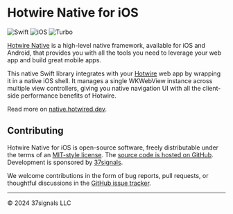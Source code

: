 # Hotwire Native for iOS

![Swift](https://img.shields.io/badge/Swift-5.3-blue)
![iOS](https://img.shields.io/badge/iOS-14+-green)
![Turbo](https://img.shields.io/badge/Turbo-7+-purple)

[Hotwire Native](https://native.hotwired.dev) is a high-level native framework, available for iOS and Android, that provides you with all the tools you need to leverage your web app and build great mobile apps.

This native Swift library integrates with your [Hotwire](https://hotwired.dev) web app by wrapping it in a native iOS shell. It manages a single WKWebView instance across multiple view controllers, giving you native navigation UI with all the client-side performance benefits of Hotwire.

Read more on [native.hotwired.dev](https://native.hotwired.dev).

## Contributing

Hotwire Native for iOS is open-source software, freely distributable under the terms of an [MIT-style license](LICENSE). The [source code is hosted on GitHub](https://github.com/hotwired/hotwire-native-bridge). Development is sponsored by [37signals](https://37signals.com/).

We welcome contributions in the form of bug reports, pull requests, or thoughtful discussions in the [GitHub issue tracker](https://github.com/hotwired/hotwire-native-bridge/issues).

---------

© 2024 37signals LLC
